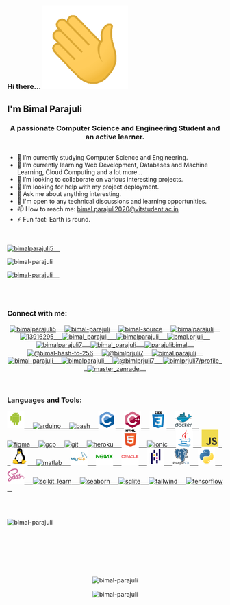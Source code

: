 ### Hi there... <img src="https://github.com/bimal-parajuli/bimal-parajuli/blob/main/assets/wave.gif" width="200px">

## I'm Bimal Parajuli

<h3 align="center" >A passionate Computer Science and Engineering Student and an active learner.</h3>

## 
- 🔭 I’m currently studying Computer Science and Engineering.
- 🌱 I’m currently learning Web Development, Databases and Machine Learning, Cloud Computing and a lot more...
- 👯 I’m looking to collaborate on various interesting projects.
- 🤔 I’m looking for help with my project deployment.
- 💬 Ask me about anything interesting.
- 💬 I'm open to any technical discussions and learning opportunities.
- 📫 How to reach me: bimal.parajuli2020@vitstudent.ac.in
- ⚡ Fun fact: Earth is round.

<center>

  <br />
<!--   <h1 align="center">Hi 👋, I'm Bimal Parajuli</h1>
 -->

<!--   Twitter Follow -->
 <p align="left"> 
   <a href="https://twitter.com/bimalparajuli5" target="blank">
     <img src="https://img.shields.io/twitter/follow/bimalparajuli5?logo=twitter&style=for-the-badge" alt="bimalparajuli5" /> &nbsp; &nbsp; 
   </a> 
  </p>
  <!-- github profile view counter -->
 <p align="left"> 
   <img src="https://komarev.com/ghpvc/?username=bimal-parajuli&label=Profile%20views&color=0e75b6&style=flat" alt="bimal-parajuli" /> &nbsp; &nbsp; 
  </p>
<!--   <br /> -->
  
<!-- vercel trophies -->
<p align="left"> 
  <a href="https://github.com/ryo-ma/github-profile-trophy">
    <img src="https://github-profile-trophy.vercel.app/?username=bimal-parajuli" alt="bimal-parajuli" /> &nbsp; &nbsp; 
  </a> 
 </p>

  <br />


<br />

<!-- Links to profiles:: -->
<h3 align="left">Connect with me:</h3>

<!-- twitter -->
<a href="https://twitter.com/bimalparajuli5" target="blank">
    <img align="center" src="https://raw.githubusercontent.com/rahuldkjain/github-profile-readme-generator/master/src/images/icons/Social/twitter.svg" alt="bimalparajuli5" height="30" width="40" /> &nbsp; &nbsp; 
</a>

<!-- linkedin -->
<a href="https://linkedin.com/in/bimal-parajuli" target="blank">
    <img align="center" src="https://raw.githubusercontent.com/rahuldkjain/github-profile-readme-generator/master/src/images/icons/Social/linked-in-alt.svg" alt="bimal-parajuli" height="30" width="40" /> &nbsp; &nbsp; 
</a>

<!-- Codepen.io -->
<a href="https://codepen.io/bimal-source" target="blank">
    <img align="center" src="https://raw.githubusercontent.com/rahuldkjain/github-profile-readme-generator/master/src/images/icons/Social/codepen.svg" alt="bimal-source" height="30" width="40" /> &nbsp; &nbsp; 
</a>

<!-- dev.to -->
<a href="https://dev.to/bimalparajuli" target="blank">
    <img align="center" src="https://raw.githubusercontent.com/rahuldkjain/github-profile-readme-generator/master/src/images/icons/Social/devto.svg" alt="bimalparajuli" height="30" width="40" /> &nbsp; &nbsp; 
</a>

<!-- The all godly Stack Overflow -->
<a href="https://stackoverflow.com/users/13916295" target="blank">
    <img align="center" src="https://raw.githubusercontent.com/rahuldkjain/github-profile-readme-generator/master/src/images/icons/Social/stack-overflow.svg" alt="13916295" height="30" width="40" /> &nbsp; &nbsp; 
</a>

<!-- Codesandbox -->
<a href="https://codesandbox.com/bimal_parajuli" target="blank">
    <img align="center" src="https://raw.githubusercontent.com/rahuldkjain/github-profile-readme-generator/master/src/images/icons/Social/codesandbox.svg" alt="bimal_parajuli" height="30" width="40" /> &nbsp; &nbsp; 
</a>

<!-- Kaggle -->
<a href="https://kaggle.com/bimalparajuli" target="blank">
    <img align="center" src="https://raw.githubusercontent.com/rahuldkjain/github-profile-readme-generator/master/src/images/icons/Social/kaggle.svg" alt="bimalparajuli" height="30" width="40" /> &nbsp; &nbsp; 
</a>

<!-- Facebook -->
<a href="https://fb.com/bmal.prjuli" target="blank">
    <img align="center" src="https://raw.githubusercontent.com/rahuldkjain/github-profile-readme-generator/master/src/images/icons/Social/facebook.svg" alt="bmal.prjuli" height="30" width="40" /> &nbsp; &nbsp; 
</a>
<!-- The all poisonous Instagram. I have no tiktok. lol. I'm Super big bren now. -->
<a href="https://instagram.com/bimalparajuli7" target="blank">
    <img align="center" src="https://raw.githubusercontent.com/rahuldkjain/github-profile-readme-generator/master/src/images/icons/Social/instagram.svg" alt="bimalparajuli7" height="30" width="40" /> &nbsp; &nbsp; 
</a>

<!-- dribbble.io -->
<a href="https://dribbble.com/bimal_parajuli" target="blank">
    <img align="center" src="https://raw.githubusercontent.com/rahuldkjain/github-profile-readme-generator/master/src/images/icons/Social/dribbble.svg" alt="bimal_parajuli" height="30" width="40" /> &nbsp; &nbsp; 
</a>

<!-- behance -->
<a href="https://www.behance.net/parajulibimal" target="blank">
    <img align="center" src="https://raw.githubusercontent.com/rahuldkjain/github-profile-readme-generator/master/src/images/icons/Social/behance.svg" alt="parajulibimal" height="30" width="40" /> &nbsp; &nbsp; 
</a>

<!-- hashnode -->
<a href="https://hashnode.com/@bimal-hash-to-256" target="blank">
    <img align="center" src="https://raw.githubusercontent.com/rahuldkjain/github-profile-readme-generator/master/src/images/icons/Social/hashnode.svg" alt="@bimal-hash-to-256" height="30" width="40" /> &nbsp; &nbsp; 
</a>

<!-- medium, why isnt this free... :( -->
<a href="https://medium.com/@bimlprjuli7" target="blank">
    <img align="center" src="https://raw.githubusercontent.com/rahuldkjain/github-profile-readme-generator/master/src/images/icons/Social/medium.svg" alt="@bimlprjuli7" height="30" width="40" /> &nbsp; &nbsp; 
</a>

<!-- Youtube -->
<a href="https://www.youtube.com/c/bimal parajuli" target="blank">
    <img align="center" src="https://raw.githubusercontent.com/rahuldkjain/github-profile-readme-generator/master/src/images/icons/Social/youtube.svg" alt="bimal parajuli" height="30" width="40" /> &nbsp; &nbsp; 
</a>

<!-- Codechef -->
<a href="https://www.codechef.com/users/bimal-parajuli" target="blank">
    <img align="center" src="https://cdn.jsdelivr.net/npm/simple-icons@3.1.0/icons/codechef.svg" alt="bimal-parajuli" height="30" width="40" /> &nbsp; &nbsp; 
</a>

<!-- Hackerrank -->
<a href="https://www.hackerrank.com/bimalparajuli" target="blank">
    <img align="center" src="https://raw.githubusercontent.com/rahuldkjain/github-profile-readme-generator/master/src/images/icons/Social/hackerrank.svg" alt="bimalparajuli" height="30" width="40" /> &nbsp; &nbsp; 
</a>

<!-- Hackerearth -->
<a href="https://www.hackerearth.com/@bimlprjuli7" target="blank">
    <img align="center" src="https://raw.githubusercontent.com/rahuldkjain/github-profile-readme-generator/master/src/images/icons/Social/hackerearth.svg" alt="@bimlprjuli7" height="30" width="40" /> &nbsp; &nbsp; 
</a>

<!-- GFG -->
<a href="https://auth.geeksforgeeks.org/user/bimlprjuli7/profile" target="blank">
    <img align="center" src="https://raw.githubusercontent.com/rahuldkjain/github-profile-readme-generator/master/src/images/icons/Social/geeks-for-geeks.svg" alt="bimlprjuli7/profile" height="30" width="40" /> &nbsp; &nbsp; 
</a>

<!-- Topcoder... idk why I signed int to this -->
<a href="https://www.topcoder.com/members/master_zenrade" target="blank">
    <img align="center" src="https://raw.githubusercontent.com/rahuldkjain/github-profile-readme-generator/master/src/images/icons/Social/topcoder.svg" alt="master_zenrade" height="30" width="40" /> &nbsp; &nbsp; 
</a>

</p>

<br />

<h3 align="left">Languages and Tools:</h3>
<!-- Icons for toolings:: -->
<p align="left"> 
<a href="https://developer.android.com" target="_blank" rel="noreferrer"> 
    <img src="https://raw.githubusercontent.com/devicons/devicon/master/icons/android/android-original-wordmark.svg" alt="android" width="40" height="40"/> &nbsp; &nbsp;  
</a>

<a href="https://www.arduino.cc/" target="_blank" rel="noreferrer"> 
    <img src="https://cdn.worldvectorlogo.com/logos/arduino-1.svg" alt="arduino" width="40" height="40"/> &nbsp; &nbsp;  
</a> 
<a href="https://www.gnu.org/software/bash/" target="_blank" rel="noreferrer"> 
    <img src="https://www.vectorlogo.zone/logos/gnu_bash/gnu_bash-icon.svg" alt="bash" width="40" height="40"/> &nbsp; &nbsp;  
</a> 

<a href="https://www.cprogramming.com/" target="_blank" rel="noreferrer"> 
    <img src="https://raw.githubusercontent.com/devicons/devicon/master/icons/c/c-original.svg" alt="c" width="40" height="40"/> &nbsp; &nbsp;  
</a> 

<a href="https://www.w3schools.com/cpp/" target="_blank" rel="noreferrer"> 
    <img src="https://raw.githubusercontent.com/devicons/devicon/master/icons/cplusplus/cplusplus-original.svg" alt="cplusplus" width="40" height="40"/> &nbsp; &nbsp;  
</a> 

<a href="https://www.w3schools.com/css/" target="_blank" rel="noreferrer"> 
    <img src="https://raw.githubusercontent.com/devicons/devicon/master/icons/css3/css3-original-wordmark.svg" alt="css3" width="40" height="40"/> &nbsp; &nbsp;  
</a> 

<a href="https://www.docker.com/" target="_blank" rel="noreferrer"> 
    <img src="https://raw.githubusercontent.com/devicons/devicon/master/icons/docker/docker-original-wordmark.svg" alt="docker" width="40" height="40"/> &nbsp; &nbsp;  
</a> 

<a href="https://www.figma.com/" target="_blank" rel="noreferrer"> 
    <img src="https://www.vectorlogo.zone/logos/figma/figma-icon.svg" alt="figma" width="40" height="40"/> &nbsp; &nbsp;  
</a> 

<a href="https://cloud.google.com" target="_blank" rel="noreferrer"> 
    <img src="https://www.vectorlogo.zone/logos/google_cloud/google_cloud-icon.svg" alt="gcp" width="40" height="40"/> &nbsp; &nbsp;  
</a> 

<a href="https://git-scm.com/" target="_blank" rel="noreferrer"> 
    <img src="https://www.vectorlogo.zone/logos/git-scm/git-scm-icon.svg" alt="git" width="40" height="40"/> &nbsp; &nbsp;  
</a> 

<a href="https://heroku.com" target="_blank" rel="noreferrer"> 
    <img src="https://www.vectorlogo.zone/logos/heroku/heroku-icon.svg" alt="heroku" width="40" height="40"/> &nbsp; &nbsp;  
</a> 

<a href="https://www.w3.org/html/" target="_blank" rel="noreferrer"> 
    <img src="https://raw.githubusercontent.com/devicons/devicon/master/icons/html5/html5-original-wordmark.svg" alt="html5" width="40" height="40"/> &nbsp; &nbsp;  
</a> 

<a href="https://ionicframework.com" target="_blank" rel="noreferrer"> 
    <img src="https://upload.wikimedia.org/wikipedia/commons/d/d1/Ionic_Logo.svg" alt="ionic" width="40" height="40"/> &nbsp; &nbsp;  
</a> 

<a href="https://www.java.com" target="_blank" rel="noreferrer"> 
    <img src="https://raw.githubusercontent.com/devicons/devicon/master/icons/java/java-original.svg" alt="java" width="40" height="40"/> &nbsp; &nbsp;  
</a> 

<a href="https://developer.mozilla.org/en-US/docs/Web/JavaScript" target="_blank" rel="noreferrer"> 
    <img src="https://raw.githubusercontent.com/devicons/devicon/master/icons/javascript/javascript-original.svg" alt="javascript" width="40" height="40"/> &nbsp; &nbsp;  
</a> 

<a href="https://www.linux.org/" target="_blank" rel="noreferrer"> 
    <img src="https://raw.githubusercontent.com/devicons/devicon/master/icons/linux/linux-original.svg" alt="linux" width="40" height="40"/> &nbsp; &nbsp;  
</a> 

<a href="https://www.mathworks.com/" target="_blank" rel="noreferrer"> 
    <img src="https://upload.wikimedia.org/wikipedia/commons/2/21/Matlab_Logo.png" alt="matlab" width="40" height="40"/> &nbsp; &nbsp;  
</a> 

<a href="https://www.mysql.com/" target="_blank" rel="noreferrer"> 
    <img src="https://raw.githubusercontent.com/devicons/devicon/master/icons/mysql/mysql-original-wordmark.svg" alt="mysql" width="40" height="40"/> &nbsp; &nbsp;  
</a> 

<a href="https://www.nginx.com" target="_blank" rel="noreferrer"> 
    <img src="https://raw.githubusercontent.com/devicons/devicon/master/icons/nginx/nginx-original.svg" alt="nginx" width="40" height="40"/> &nbsp; &nbsp;  
</a> 

<a href="https://www.oracle.com/" target="_blank" rel="noreferrer"> 
    <img src="https://raw.githubusercontent.com/devicons/devicon/master/icons/oracle/oracle-original.svg" alt="oracle" width="40" height="40"/> &nbsp; &nbsp;  
</a> 

<a href="https://pandas.pydata.org/" target="_blank" rel="noreferrer"> 
    <img src="https://raw.githubusercontent.com/devicons/devicon/2ae2a900d2f041da66e950e4d48052658d850630/icons/pandas/pandas-original.svg" alt="pandas" width="40" height="40"/> &nbsp; &nbsp;  
</a> 

<a href="https://www.postgresql.org" target="_blank" rel="noreferrer"> 
    <img src="https://raw.githubusercontent.com/devicons/devicon/master/icons/postgresql/postgresql-original-wordmark.svg" alt="postgresql" width="40" height="40"/> &nbsp; &nbsp;  
</a> 

<a href="https://www.python.org" target="_blank" rel="noreferrer"> 
    <img src="https://raw.githubusercontent.com/devicons/devicon/master/icons/python/python-original.svg" alt="python" width="40" height="40"/> &nbsp; &nbsp;  
</a> 

<a href="https://sass-lang.com" target="_blank" rel="noreferrer"> 
    <img src="https://raw.githubusercontent.com/devicons/devicon/master/icons/sass/sass-original.svg" alt="sass" width="40" height="40"/> &nbsp; &nbsp;  
</a> 

<a href="https://scikit-learn.org/" target="_blank" rel="noreferrer"> 
    <img src="https://upload.wikimedia.org/wikipedia/commons/0/05/Scikit_learn_logo_small.svg" alt="scikit_learn" width="40" height="40"/> &nbsp; &nbsp;  
</a> 

<a href="https://seaborn.pydata.org/" target="_blank" rel="noreferrer"> 
    <img src="https://seaborn.pydata.org/_images/logo-mark-lightbg.svg" alt="seaborn" width="40" height="40"/> &nbsp; &nbsp;  
</a> 

<a href="https://www.sqlite.org/" target="_blank" rel="noreferrer"> 
    <img src="https://www.vectorlogo.zone/logos/sqlite/sqlite-icon.svg" alt="sqlite" width="40" height="40"/> &nbsp; &nbsp;  
</a> 

<a href="https://tailwindcss.com/" target="_blank" rel="noreferrer"> 
    <img src="https://www.vectorlogo.zone/logos/tailwindcss/tailwindcss-icon.svg" alt="tailwind" width="40" height="40"/> &nbsp; &nbsp;  
</a> 

<a href="https://www.tensorflow.org" target="_blank" rel="noreferrer"> 
    <img src="https://www.vectorlogo.zone/logos/tensorflow/tensorflow-icon.svg" alt="tensorflow" width="40" height="40"/> &nbsp; &nbsp;  
</a> 
</p>
<br />

<br />

<p style="display:block;">
<img align="left" src="https://github-readme-stats.vercel.app/api/top-langs?username=bimal-parajuli&show_icons=true&locale=en&layout=compact" alt="bimal-parajuli" />
</p>

<br />
<br />
<br />
<br />
<br />
<br />
<br />

<p style="display:block;">
    <img align="center" src="https://github-readme-stats.vercel.app/api?username=bimal-parajuli&show_icons=true&locale=en" alt="bimal-parajuli" />
</p>


<p style="display:block;">
    <img align="center" src="https://github-readme-streak-stats.herokuapp.com/?user=bimal-parajuli&" alt="bimal-parajuli" />
</p>


